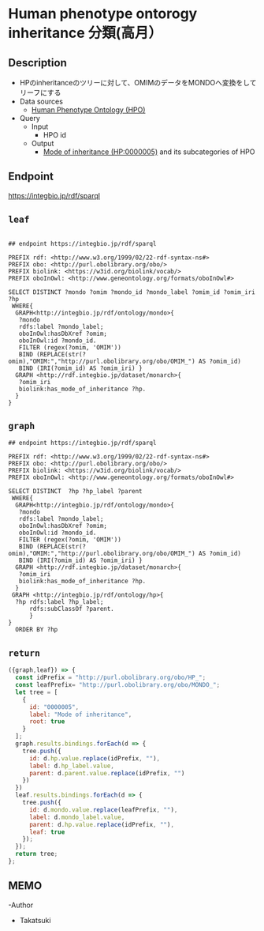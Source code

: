 # Human phenotype ontorogy inheritance 分類(高月）

## Description
- HPのinheritanceのツリーに対して、OMIMのデータをMONDOへ変換をしてリーフにする
- Data sources
    -  [Human Phenotype Ontology (HPO)](https://hpo.jax.org/app/) 
- Query
    - Input
        - HPO id
    - Output
        -  [Mode of inheritance (HP:0000005)](http://purl.obolibrary.org/obo/HP_0000005)  and its subcategories of HPO

## Endpoint

https://integbio.jp/rdf/sparql

## `leaf`
```sparql

## endpoint https://integbio.jp/rdf/sparql

PREFIX rdf: <http://www.w3.org/1999/02/22-rdf-syntax-ns#>
PREFIX obo: <http://purl.obolibrary.org/obo/>
PREFIX biolink: <https://w3id.org/biolink/vocab/>
PREFIX oboInOwl: <http://www.geneontology.org/formats/oboInOwl#>
 
SELECT DISTINCT ?mondo ?omim ?mondo_id ?mondo_label ?omim_id ?omim_iri ?hp
 WHERE{ 
  GRAPH<http://integbio.jp/rdf/ontology/mondo>{
   ?mondo 
   rdfs:label ?mondo_label;
   oboInOwl:hasDbXref ?omim;
   oboInOwl:id ?mondo_id.
   FILTER (regex(?omim, 'OMIM'))
   BIND (REPLACE(str(?omim),"OMIM:","http://purl.obolibrary.org/obo/OMIM_") AS ?omim_id)
   BIND (IRI(?omim_id) AS ?omim_iri) }
  GRAPH <http://rdf.integbio.jp/dataset/monarch>{
   ?omim_iri
   biolink:has_mode_of_inheritance ?hp.
  }
}

```

## `graph`
```sparql
## endpoint https://integbio.jp/rdf/sparql

PREFIX rdf: <http://www.w3.org/1999/02/22-rdf-syntax-ns#>
PREFIX obo: <http://purl.obolibrary.org/obo/>
PREFIX biolink: <https://w3id.org/biolink/vocab/>
PREFIX oboInOwl: <http://www.geneontology.org/formats/oboInOwl#>
 
SELECT DISTINCT  ?hp ?hp_label ?parent
 WHERE{ 
  GRAPH<http://integbio.jp/rdf/ontology/mondo>{
   ?mondo 
   rdfs:label ?mondo_label;
   oboInOwl:hasDbXref ?omim;
   oboInOwl:id ?mondo_id.
   FILTER (regex(?omim, 'OMIM'))
   BIND (REPLACE(str(?omim),"OMIM:","http://purl.obolibrary.org/obo/OMIM_") AS ?omim_id)
   BIND (IRI(?omim_id) AS ?omim_iri) }
  GRAPH <http://rdf.integbio.jp/dataset/monarch>{
   ?omim_iri
   biolink:has_mode_of_inheritance ?hp.
  }
 GRAPH <http://integbio.jp/rdf/ontology/hp>{
  ?hp rdfs:label ?hp_label;
      rdfs:subClassOf ?parent.
      }
}
  ORDER BY ?hp

```
## `return`

```javascript
({graph,leaf}) => {
  const idPrefix = "http://purl.obolibrary.org/obo/HP_";
  const leafPrefix= "http://purl.obolibrary.org/obo/MONDO_";
  let tree = [
    {
      id: "0000005",
      label: "Mode of inheritance",
      root: true
    }
  ];
  graph.results.bindings.forEach(d => {
    tree.push({
      id: d.hp.value.replace(idPrefix, ""),
      label: d.hp_label.value,
      parent: d.parent.value.replace(idPrefix, "")
    })
  })
  leaf.results.bindings.forEach(d => {
    tree.push({
      id: d.mondo.value.replace(leafPrefix, ""),
      label: d.mondo_label.value,
      parent: d.hp.value.replace(idPrefix, ""),
      leaf: true
    });
  });
  return tree;
};
```

## MEMO
-Author
 - Takatsuki
